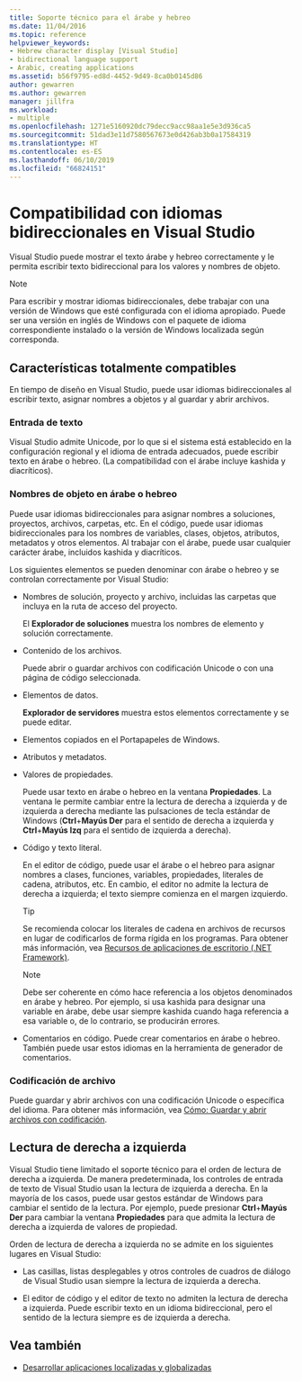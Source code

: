 ```yaml
---
title: Soporte técnico para el árabe y hebreo
ms.date: 11/04/2016
ms.topic: reference
helpviewer_keywords:
- Hebrew character display [Visual Studio]
- bidirectional language support
- Arabic, creating applications
ms.assetid: b56f9795-ed8d-4452-9d49-8ca0b0145d86
author: gewarren
ms.author: gewarren
manager: jillfra
ms.workload:
- multiple
ms.openlocfilehash: 1271e5160920dc79decc9acc98aa1e5e3d936ca5
ms.sourcegitcommit: 51dad3e11d7580567673e0d426ab3b0a17584319
ms.translationtype: HT
ms.contentlocale: es-ES
ms.lasthandoff: 06/10/2019
ms.locfileid: "66824151"
---
```

# <a name="support-for-bidirectional-languages-in-visual-studio"></a>Compatibilidad con idiomas bidireccionales en Visual Studio

Visual Studio puede mostrar el texto árabe y hebreo correctamente y le permita escribir texto bidireccional para los valores y nombres de objeto.

> [!NOTE]
> Para escribir y mostrar idiomas bidireccionales, debe trabajar con una versión de Windows que esté configurada con el idioma apropiado. Puede ser una versión en inglés de Windows con el paquete de idioma correspondiente instalado o la versión de Windows localizada según corresponda.

## <a name="fully-supported-features"></a>Características totalmente compatibles

En tiempo de diseño en Visual Studio, puede usar idiomas bidireccionales al escribir texto, asignar nombres a objetos y al guardar y abrir archivos.

### <a name="text-entry"></a>Entrada de texto

Visual Studio admite Unicode, por lo que si el sistema está establecido en la configuración regional y el idioma de entrada adecuados, puede escribir texto en árabe o hebreo. (La compatibilidad con el árabe incluye kashida y diacríticos).

### <a name="arabic-or-hebrew-object-names"></a>Nombres de objeto en árabe o hebreo

Puede usar idiomas bidireccionales para asignar nombres a soluciones, proyectos, archivos, carpetas, etc. En el código, puede usar idiomas bidireccionales para los nombres de variables, clases, objetos, atributos, metadatos y otros elementos. Al trabajar con el árabe, puede usar cualquier carácter árabe, incluidos kashida y diacríticos.

Los siguientes elementos se pueden denominar con árabe o hebreo y se controlan correctamente por Visual Studio:

- Nombres de solución, proyecto y archivo, incluidas las carpetas que incluya en la ruta de acceso del proyecto.

   El **Explorador de soluciones** muestra los nombres de elemento y solución correctamente.

- Contenido de los archivos.

   Puede abrir o guardar archivos con codificación Unicode o con una página de código seleccionada.

- Elementos de datos.

   **Explorador de servidores** muestra estos elementos correctamente y se puede editar.

- Elementos copiados en el Portapapeles de Windows.

- Atributos y metadatos.

- Valores de propiedades.

   Puede usar texto en árabe o hebreo en la ventana **Propiedades**. La ventana le permite cambiar entre la lectura de derecha a izquierda y de izquierda a derecha mediante las pulsaciones de tecla estándar de Windows (**Ctrl**+**Mayús Der** para el sentido de derecha a izquierda y **Ctrl**+**Mayús Izq** para el sentido de izquierda a derecha).

- Código y texto literal.

   En el editor de código, puede usar el árabe o el hebreo para asignar nombres a clases, funciones, variables, propiedades, literales de cadena, atributos, etc. En cambio, el editor no admite la lectura de derecha a izquierda; el texto siempre comienza en el margen izquierdo.

   > [!TIP]
   > Se recomienda colocar los literales de cadena en archivos de recursos en lugar de codificarlos de forma rígida en los programas. Para obtener más información, vea [Recursos de aplicaciones de escritorio (.NET Framework)](/dotnet/framework/resources/index).

   > [!NOTE]
   > Debe ser coherente en cómo hace referencia a los objetos denominados en árabe y hebreo. Por ejemplo, si usa kashida para designar una variable en árabe, debe usar siempre kashida cuando haga referencia a esa variable o, de lo contrario, se producirán errores.

- Comentarios en código. Puede crear comentarios en árabe o hebreo. También puede usar estos idiomas en la herramienta de generador de comentarios.

### <a name="file-encoding"></a>Codificación de archivo

Puede guardar y abrir archivos con una codificación Unicode o específica del idioma. Para obtener más información, vea [Cómo: Guardar y abrir archivos con codificación](../ide/how-to-save-and-open-files-with-encoding.md).

## <a name="right-to-left-reading-order"></a>Lectura de derecha a izquierda

Visual Studio tiene limitado el soporte técnico para el orden de lectura de derecha a izquierda. De manera predeterminada, los controles de entrada de texto de Visual Studio usan la lectura de izquierda a derecha. En la mayoría de los casos, puede usar gestos estándar de Windows para cambiar el sentido de la lectura. Por ejemplo, puede presionar **Ctrl**+**Mayús Der** para cambiar la ventana **Propiedades** para que admita la lectura de derecha a izquierda de valores de propiedad.

Orden de lectura de derecha a izquierda no se admite en los siguientes lugares en Visual Studio:

- Las casillas, listas desplegables y otros controles de cuadros de diálogo de Visual Studio usan siempre la lectura de izquierda a derecha.

- El editor de código y el editor de texto no admiten la lectura de derecha a izquierda. Puede escribir texto en un idioma bidireccional, pero el sentido de la lectura siempre es de izquierda a derecha.

## <a name="see-also"></a>Vea también

- [Desarrollar aplicaciones localizadas y globalizadas](globalizing-and-localizing-applications.md)
